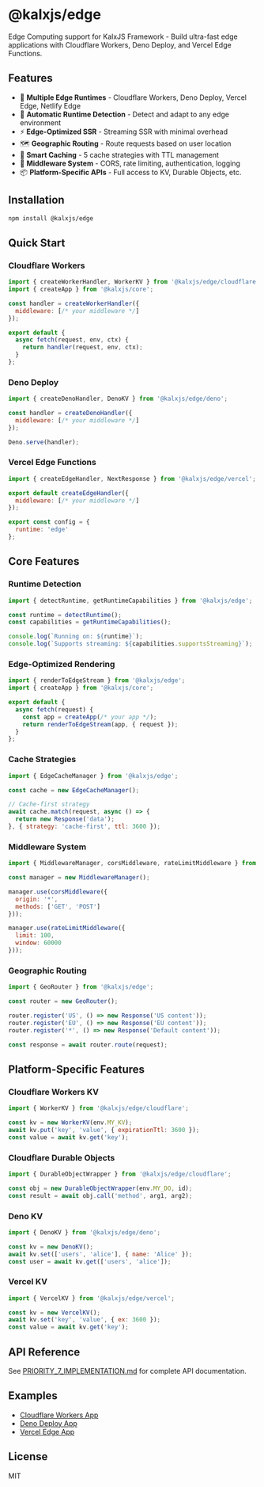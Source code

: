 # @kalxjs/edge

Edge Computing support for KalxJS Framework - Build ultra-fast edge applications with Cloudflare Workers, Deno Deploy, and Vercel Edge Functions.

## Features

- 🚀 **Multiple Edge Runtimes** - Cloudflare Workers, Deno Deploy, Vercel Edge, Netlify Edge
- 🎯 **Automatic Runtime Detection** - Detect and adapt to any edge environment
- ⚡ **Edge-Optimized SSR** - Streaming SSR with minimal overhead
- 🗺️ **Geographic Routing** - Route requests based on user location
- 💾 **Smart Caching** - 5 cache strategies with TTL management
- 🔧 **Middleware System** - CORS, rate limiting, authentication, logging
- 📦 **Platform-Specific APIs** - Full access to KV, Durable Objects, etc.

## Installation

```bash
npm install @kalxjs/edge
```

## Quick Start

### Cloudflare Workers

```javascript
import { createWorkerHandler, WorkerKV } from '@kalxjs/edge/cloudflare';
import { createApp } from '@kalxjs/core';

const handler = createWorkerHandler({
  middleware: [/* your middleware */]
});

export default {
  async fetch(request, env, ctx) {
    return handler(request, env, ctx);
  }
};
```

### Deno Deploy

```javascript
import { createDenoHandler, DenoKV } from '@kalxjs/edge/deno';

const handler = createDenoHandler({
  middleware: [/* your middleware */]
});

Deno.serve(handler);
```

### Vercel Edge Functions

```javascript
import { createEdgeHandler, NextResponse } from '@kalxjs/edge/vercel';

export default createEdgeHandler({
  middleware: [/* your middleware */]
});

export const config = {
  runtime: 'edge'
};
```

## Core Features

### Runtime Detection

```javascript
import { detectRuntime, getRuntimeCapabilities } from '@kalxjs/edge';

const runtime = detectRuntime();
const capabilities = getRuntimeCapabilities();

console.log(`Running on: ${runtime}`);
console.log(`Supports streaming: ${capabilities.supportsStreaming}`);
```

### Edge-Optimized Rendering

```javascript
import { renderToEdgeStream } from '@kalxjs/edge';
import { createApp } from '@kalxjs/core';

export default {
  async fetch(request) {
    const app = createApp(/* your app */);
    return renderToEdgeStream(app, { request });
  }
};
```

### Cache Strategies

```javascript
import { EdgeCacheManager } from '@kalxjs/edge';

const cache = new EdgeCacheManager();

// Cache-first strategy
await cache.match(request, async () => {
  return new Response('data');
}, { strategy: 'cache-first', ttl: 3600 });
```

### Middleware System

```javascript
import { MiddlewareManager, corsMiddleware, rateLimitMiddleware } from '@kalxjs/edge';

const manager = new MiddlewareManager();

manager.use(corsMiddleware({
  origin: '*',
  methods: ['GET', 'POST']
}));

manager.use(rateLimitMiddleware({
  limit: 100,
  window: 60000
}));
```

### Geographic Routing

```javascript
import { GeoRouter } from '@kalxjs/edge';

const router = new GeoRouter();

router.register('US', () => new Response('US content'));
router.register('EU', () => new Response('EU content'));
router.register('*', () => new Response('Default content'));

const response = await router.route(request);
```

## Platform-Specific Features

### Cloudflare Workers KV

```javascript
import { WorkerKV } from '@kalxjs/edge/cloudflare';

const kv = new WorkerKV(env.MY_KV);
await kv.put('key', 'value', { expirationTtl: 3600 });
const value = await kv.get('key');
```

### Cloudflare Durable Objects

```javascript
import { DurableObjectWrapper } from '@kalxjs/edge/cloudflare';

const obj = new DurableObjectWrapper(env.MY_DO, id);
const result = await obj.call('method', arg1, arg2);
```

### Deno KV

```javascript
import { DenoKV } from '@kalxjs/edge/deno';

const kv = new DenoKV();
await kv.set(['users', 'alice'], { name: 'Alice' });
const user = await kv.get(['users', 'alice']);
```

### Vercel KV

```javascript
import { VercelKV } from '@kalxjs/edge/vercel';

const kv = new VercelKV();
await kv.set('key', 'value', { ex: 3600 });
const value = await kv.get('key');
```

## API Reference

See [PRIORITY_7_IMPLEMENTATION.md](../../PRIORITY_7_IMPLEMENTATION.md) for complete API documentation.

## Examples

- [Cloudflare Workers App](../../examples/edge-cloudflare)
- [Deno Deploy App](../../examples/edge-deno)
- [Vercel Edge App](../../examples/edge-vercel)

## License

MIT